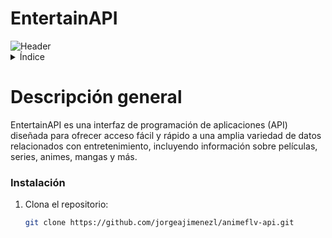 # EntertainAPI
<img alt="Header" src="https://asset.brandfetch.io/idrU_daE_7/idrDev-iJd.jpeg">
<details>
  <summary>Índice</summary>
  <ol>
    <li>
      <a href="#descripción-general">Descripción general</a>
    </li>
    <li>
      <a href="#instalación">Instalación</a>
    </li>
  </ol>
</details>

# Descripción general

EntertainAPI es una interfaz de programación de aplicaciones (API) diseñada para ofrecer acceso fácil y rápido a una amplia variedad de datos relacionados con entretenimiento, incluyendo información sobre películas, series, animes, mangas y más. 

### Instalación

1. Clona el repositorio:

   ```sh
   git clone https://github.com/jorgeajimenezl/animeflv-api.git
   ```
